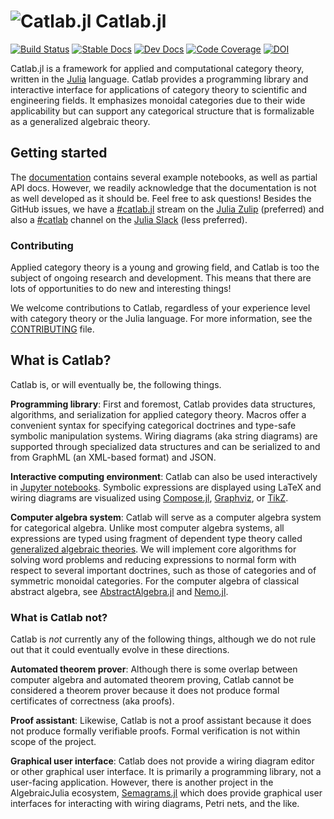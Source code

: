# ![Catlab.jl](docs/src/assets/logo.png) Catlab.jl

[![Build Status](https://github.com/AlgebraicJulia/Catlab.jl/workflows/Tests/badge.svg)](https://github.com/AlgebraicJulia/Catlab.jl/actions?query=workflow%3ATests)
[![Stable Docs](https://img.shields.io/badge/docs-stable-blue.svg)](https://algebraicjulia.github.io/Catlab.jl/stable)
[![Dev Docs](https://img.shields.io/badge/docs-dev-blue.svg)](https://algebraicjulia.github.io/Catlab.jl/dev)
[![Code Coverage](https://codecov.io/gh/AlgebraicJulia/Catlab.jl/branch/master/graph/badge.svg)](https://codecov.io/gh/AlgebraicJulia/Catlab.jl)
[![DOI](https://img.shields.io/badge/DOI-10.17605%2FOSF.IO%2FHMNFE-blue)](https://doi.org/10.17605/OSF.IO/HMNFE)

Catlab.jl is a framework for applied and computational category theory, written
in the [Julia](https://julialang.org) language. Catlab provides a programming
library and interactive interface for applications of category theory to
scientific and engineering fields. It emphasizes monoidal categories due to
their wide applicability but can support any categorical structure that is
formalizable as a generalized algebraic theory.

## Getting started

The [documentation](https://algebraicjulia.github.io/Catlab.jl/latest) contains
several example notebooks, as well as partial API docs. However, we readily
acknowledge that the documentation is not as well developed as it should be.
Feel free to ask questions! Besides the GitHub issues, we have a
[#catlab.jl](https://julialang.zulipchat.com/#narrow/stream/230248-catlab.2Ejl)
stream on the [Julia Zulip](https://julialang.zulipchat.com/) (preferred) and
also a [#catlab](https://julialang.slack.com/archives/CQNUDDF5L) channel on the
[Julia Slack](https://julialang.org/slack/) (less preferred).

### Contributing

Applied category theory is a young and growing field, and Catlab is too the
subject of ongoing research and development. This means that there are lots of
opportunities to do new and interesting things!

We welcome contributions to Catlab, regardless of your experience level with
category theory or the Julia language. For more information, see the
[CONTRIBUTING](CONTRIBUTING.md) file.

## What is Catlab?

Catlab is, or will eventually be, the following things.

**Programming library**: First and foremost, Catlab provides data structures,
algorithms, and serialization for applied category theory. Macros offer a
convenient syntax for specifying categorical doctrines and type-safe symbolic
manipulation systems. Wiring diagrams (aka string diagrams) are supported
through specialized data structures and can be serialized to and from GraphML
(an XML-based format) and JSON.

**Interactive computing environment**: Catlab can also be used interactively in
[Jupyter notebooks](http://jupyter.org). Symbolic expressions are displayed
using LaTeX and wiring diagrams are visualized using
[Compose.jl](https://github.com/GiovineItalia/Compose.jl),
[Graphviz](http://www.graphviz.org), or [TikZ](https://github.com/pgf-tikz/pgf).

**Computer algebra system**: Catlab will serve as a computer algebra system for
categorical algebra. Unlike most computer algebra systems, all expressions are
typed using fragment of dependent type theory called [generalized algebraic
theories](https://ncatlab.org/nlab/show/generalized+algebraic+theory). We will
implement core algorithms for solving word problems and reducing expressions to
normal form with respect to several important doctrines, such as those of
categories and of symmetric monoidal categories. For the computer algebra of
classical abstract algebra, see
[AbstractAlgebra.jl](https://github.com/wbhart/AbstractAlgebra.jl) and
[Nemo.jl](https://github.com/wbhart/Nemo.jl).

### What is Catlab not?

Catlab is *not* currently any of the following things, although we do not rule
out that it could eventually evolve in these directions.

**Automated theorem prover**: Although there is some overlap between computer
algebra and automated theorem proving, Catlab cannot be considered a theorem
prover because it does not produce formal certificates of correctness
(aka proofs).

**Proof assistant**: Likewise, Catlab is not a proof assistant because it does
not produce formally verifiable proofs. Formal verification is not within scope
of the project.

**Graphical user interface**: Catlab does not provide a wiring diagram editor
or other graphical user interface. It is primarily a programming library, not a
user-facing application. However, there is another project in the AlgebraicJulia
ecosystem, [Semagrams.jl](https://github.com/AlgebraicJulia/Semagrams.jl)
which does provide graphical user interfaces for interacting with wiring
diagrams, Petri nets, and the like.
